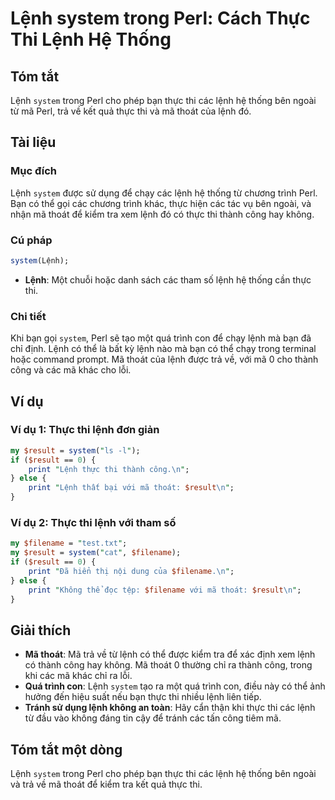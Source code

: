 <!--
Meta Description: # Lệnh system trong Perl: Cách Thực Thi Lệnh Hệ Thống ## Tóm tắt Lệnh `system` trong Perl cho phép bạn thực thi các lệnh hệ thống bên ngoài từ mã Perl...
Meta Keywords: lệnh, thực, thi, các, system
-->

# Lệnh system trong Perl: Cách Thực Thi Lệnh Hệ Thống

## Tóm tắt
Lệnh `system` trong Perl cho phép bạn thực thi các lệnh hệ thống bên ngoài từ mã Perl, trả về kết quả thực thi và mã thoát của lệnh đó.

## Tài liệu
### Mục đích
Lệnh `system` được sử dụng để chạy các lệnh hệ thống từ chương trình Perl. Bạn có thể gọi các chương trình khác, thực hiện các tác vụ bên ngoài, và nhận mã thoát để kiểm tra xem lệnh đó có thực thi thành công hay không.

### Cú pháp
```perl
system(Lệnh);
```
- **Lệnh**: Một chuỗi hoặc danh sách các tham số lệnh hệ thống cần thực thi.

### Chi tiết
Khi bạn gọi `system`, Perl sẽ tạo một quá trình con để chạy lệnh mà bạn đã chỉ định. Lệnh có thể là bất kỳ lệnh nào mà bạn có thể chạy trong terminal hoặc command prompt. Mã thoát của lệnh được trả về, với mã 0 cho thành công và các mã khác cho lỗi.

## Ví dụ
### Ví dụ 1: Thực thi lệnh đơn giản
```perl
my $result = system("ls -l");
if ($result == 0) {
    print "Lệnh thực thi thành công.\n";
} else {
    print "Lệnh thất bại với mã thoát: $result\n";
}
```

### Ví dụ 2: Thực thi lệnh với tham số
```perl
my $filename = "test.txt";
my $result = system("cat", $filename);
if ($result == 0) {
    print "Đã hiển thị nội dung của $filename.\n";
} else {
    print "Không thể đọc tệp: $filename với mã thoát: $result\n";
}
```

## Giải thích
- **Mã thoát**: Mã trả về từ lệnh có thể được kiểm tra để xác định xem lệnh có thành công hay không. Mã thoát 0 thường chỉ ra thành công, trong khi các mã khác chỉ ra lỗi.
- **Quá trình con**: Lệnh `system` tạo ra một quá trình con, điều này có thể ảnh hưởng đến hiệu suất nếu bạn thực thi nhiều lệnh liên tiếp.
- **Tránh sử dụng lệnh không an toàn**: Hãy cẩn thận khi thực thi các lệnh từ đầu vào không đáng tin cậy để tránh các tấn công tiêm mã.

## Tóm tắt một dòng
Lệnh `system` trong Perl cho phép bạn thực thi các lệnh hệ thống bên ngoài và trả về mã thoát để kiểm tra kết quả thực thi.